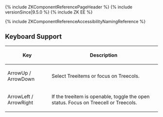 {% include ZKComponentReferencePageHeader %} {% include
versionSince\|9.5.0 %} {% include ZK EE %}

{% include ZKComponentReferenceAccessibilityNamingReference %}

## Keyboard Support

<table>
<thead>
<tr class="header">
<th><center>
<p>Key</p>
</center></th>
<th><center>
<p>Description</p>
</center></th>
</tr>
</thead>
<tbody>
<tr class="odd">
<td><p>ArrowUp / ArrowDown</p></td>
<td><p>Select Treeitems or focus on Treecols.</p></td>
</tr>
<tr class="even">
<td><p>ArrowLeft / ArrowRight</p></td>
<td><p>If the treeitem is openable, toggle the open status. Focus on
Treecell or Treecols.</p></td>
</tr>
</tbody>
</table>
